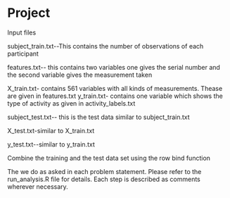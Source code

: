 # Project
Input files

subject_train.txt--This contains the number of observations of each participant 

features.txt-- this contains two variables one gives the serial number and the 
second variable gives the measurement taken


X_train.txt- contains 561 variables with all kinds of measurements. Thease are given in features.txt
y_train.txt- contains one variable which shows the type of activity as given in activity_labels.txt

subject_test.txt-- this is the test data similar to subject_train.txt

X_test.txt-similar to X_train.txt

y_test.txt--similar to y_train.txt

Combine the training and the test data set using the row bind function

The we do as asked in each problem statement. Please refer to the run_analysis.R file for details.
Each step is described as comments wherever necessary.
